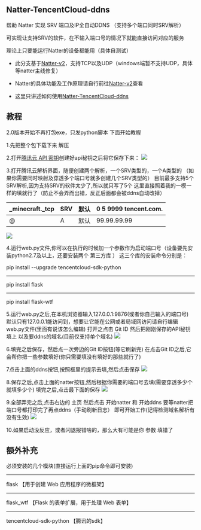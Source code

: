 ## Natter-TencentCloud-ddns
 
帮助 Natter 实现 SRV 端口及IP全自动DDNS  （支持多个端口同时SRV解析） 

可实现让支持SRV的软件，在不输入端口号的情况下就能直接访问对应的服务

理论上只要能运行Natter的设备都能用（具体自测试）

 - 此分支基于[Natter-v2](https://github.com/MikeWang000000/Natter)，支持TCP以及UDP（windows端暂不支持UDP，具体等natter主线修复）

 - Natter的具体功能及工作原理请自行前往[Natter-v2](https://github.com/MikeWang000000/Natter)查看
 - 这里只讲述如何使用[Natter-TencentCloud-ddns](https://github.com/shapaozidex/Natter-TencentCloud-ddns)

## 教程
2.0版本开始不再打包exe，只发python脚本
    下面开始教程

1.先把整个包下载下来  解压



2.打开[腾讯云 API 密钥](https://console.dnspod.cn/account/token/apikey)创建好api秘钥之后将它保存下来：
![](.img/img01.png)



3.打开腾讯云解析界面，随便创建两个解析，一个SRV类型的，一个A类型的 （如果你需要同时映射及穿透多个端口号就多创建几个SRV类型的）
 目前最多支持5个SRV解析,因为支持SRV的软件太少了,所以就只写了5个
  这里直接照着我的一模一样的填就行了（防止不会弄而出错，反正后面都会被ddns自动改掉）
  
  _minecraft._tcp  |  SRV  |   默认  |  0 5 9999 tencent.com. 
  -----------------|-------|---------|-------------------------
  @                |   A   |   默认  |  99.99.99.99
             
![](.img/img02.png)



4.运行web.py文件,你可以在执行的时候加一个参数作为启动端口号（设备要先安装python2.7及以上，还要安装两个 第三方库 ）
这三个库的安装命令分别是：


pip install --upgrade tencentcloud-sdk-python               
****
pip install flask
****
pip install flask-wtf



5.运行web.py之后,在本机浏览器输入127.0.0.1:9876(或者你自己输入的端口号)
默认只有127.0.0.1能访问到，想要让它能在公网或者局域网访问请自行编辑web.py文件(里面有说该怎么编辑)
打开之点击 Git ID 然后把刚刚保存的API秘钥填上
以及要ddns的域名(目前仅支持单个域名)
![](.img/img03.png)



6.填完之后保存，然后点一次旁边的Git ID按钮(等它刷新完)
在点击Git ID之后,它会帮你把一些参数填好(你只需要填没有填好的那些就行了)



7点击上面的ddns按钮,按照框里的提示去填,然后点击保存
![](.img/img04.png)



8.保存之后,点击上面的natter按钮,然后根据你需要的端口号去填(需要穿透多少个就填多少个)
填完之后,点击最下面的保存
![](.img/img05.png)



9.全部弄完之后,点击右边的 主页 然后点击 开始natter 和 开始ddns
要等natter把端口号都打印完了再点ddns（手动刷新日志）
即可开始工作(记得检测域名解析有没有生效)
![](.img/img06.png)



10.如果启动没反应，或者闪退报错啥的，那么大有可能是你 参数 填错了



## 额外补充

必须安装的几个模块(直接运行上面的pip命令即可安装)

****
flask    【用于创建 Web 应用程序的微框架】
****
flask_wtf    【Flask 的表单扩展，用于处理 Web 表单】
****
tencentcloud-sdk-python    【腾讯的sdk】

